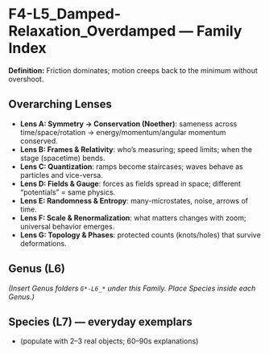 # F4-L5_Damped-Relaxation_Overdamped — Family Index

**Definition:** Friction dominates; motion creeps back to the minimum without overshoot.

## Overarching Lenses

- **Lens A: Symmetry -> Conservation (Noether)**: sameness across time/space/rotation → energy/momentum/angular momentum conserved.
- **Lens B: Frames & Relativity**: who’s measuring; speed limits; when the stage (spacetime) bends.
- **Lens C: Quantization**: ramps become staircases; waves behave as particles and vice-versa.
- **Lens D: Fields & Gauge**: forces as fields spread in space; different “potentials” = same physics.
- **Lens E: Randomness & Entropy**: many-microstates, noise, arrows of time.
- **Lens F: Scale & Renormalization**: what matters changes with zoom; universal behavior emerges.
- **Lens G: Topology & Phases**: protected counts (knots/holes) that survive deformations.

## Genus (L6)

_(Insert Genus folders `G*-L6_*` under this Family. Place Species inside each Genus.)_

## Species (L7) — everyday exemplars
- (populate with 2–3 real objects; 60–90s explanations)
